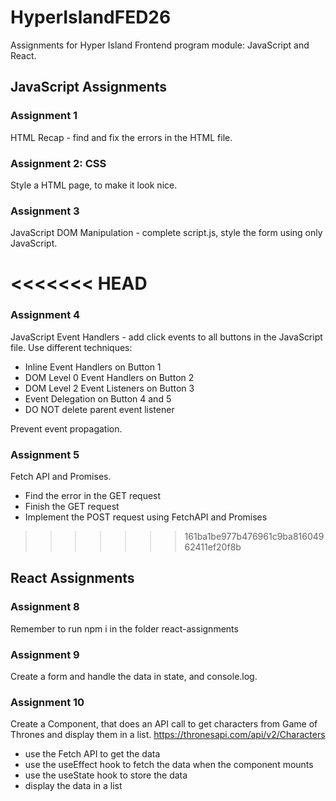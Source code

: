 # HyperIslandFED26

Assignments for Hyper Island Frontend program module: JavaScript and React.

## JavaScript Assignments

### Assignment 1

HTML Recap - find and fix the errors in the HTML file.

### Assignment 2: CSS

Style a HTML page, to make it look nice.

### Assignment 3

JavaScript DOM Manipulation - complete script.js, style the form using only JavaScript.

<<<<<<< HEAD
=======
### Assignment 4

JavaScript Event Handlers - add click events to all buttons in the JavaScript file. Use different techniques:

- Inline Event Handlers on Button 1
- DOM Level 0 Event Handlers on Button 2
- DOM Level 2 Event Listeners on Button 3
- Event Delegation on Button 4 and 5
- DO NOT delete parent event listener

Prevent event propagation.

### Assignment 5

Fetch API and Promises.

- Find the error in the GET request
- Finish the GET request
- Implement the POST request using FetchAPI and Promises

>>>>>>> 161ba1be977b476961c9ba81604962411ef20f8b
## React Assignments

### Assignment 8

Remember to run npm i in the folder react-assignments

### Assignment 9

Create a form and handle the data in state, and console.log.

### Assignment 10

Create a Component, that does an API call to get characters from Game of Thrones and display them in a list. https://thronesapi.com/api/v2/Characters

- use the Fetch API to get the data
- use the useEffect hook to fetch the data when the component mounts
- use the useState hook to store the data
- display the data in a list
